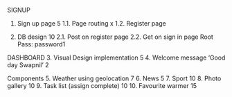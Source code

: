 SIGNUP
1. Sign up page 5
    1.1. Page routing   x
    1.2. Register page  

2. DB design 10
    2.1. Post on register page
    2.2. Get on sign in page
Root Pass: password1


DASHBOARD
3. Visual Design implementation 5
4. Welcome message ‘Good day Swapnil’ 2

Components
5. Weather using geolocation 7
6. News 5
7. Sport 10
8. Photo gallery 10
9. Task list (assign complete) 10
10. Favourite warmer 15